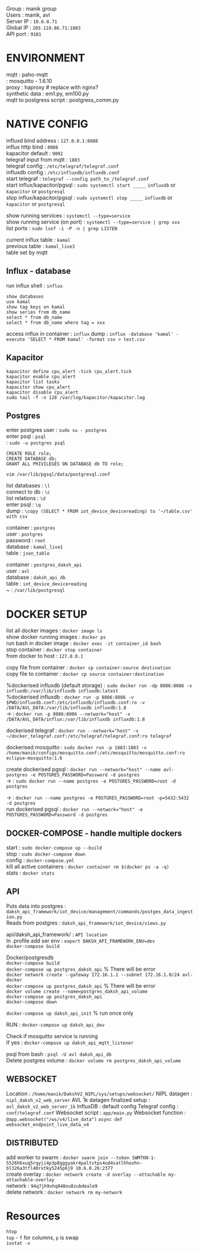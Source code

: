 Group					: manik group  
Users					: manik, avl  
Server IP				: `10.6.0.71`  
Global IP				: `203.110.86.71:1883`  
API port				: `9101`  

# ENVIRONMENT	
mqtt					: paho-mqtt  
: mosquitto - 1.6.10  
proxy					: haproxy			# replace with nginx?  
synthetic data				: em1.py, em100.py  
mqtt to postgress script 		: postgress_comm.py 

# NATIVE CONFIG
influxd bind address 			: `127.0.0.1:8088`  
influx http bind 			: `8086`  
kapacitor default 			: `9092`  
telegraf input from mqtt		: `1883`  
telegraf config 			: `/etc/telegraf/telegraf.conf`  
influxdb config				: `/etc/influxdb/influxdb.conf`  
start telegraf 				: `telegraf --config path_to_/telegraf.conf`  
start influx/kapacitor/pgsql		: `sudo systemctl start _____` `influxdb` or `kapacitor` or `postgresql`  
stop influx/kapacitor/pgsql		: `sudo systemctl stop _____` `influxdb` or `kapacitor` or `postgresql`  

show running services 			: `systemctl --type=service`  
show running service (on port)		: `systemctl --type=service | grep xxx`  
list ports				: `sudo lsof -i -P -n | grep LISTEN`  


current influx table : `kamal`  
previous table : `kamal_live3`  
table set by mqtt 


## Influx - database
run influx shell : `influx`

```
show databases  
use kamal  
show tag keys on kamal  
show series from db_name  
select * from db_name  
select * from db_name where tag = xxx
```  

access influx in container : `influx`
dump					: `influx -database 'kamal' -execute 'SELECT * FROM kamal' -format csv > test.csv`  
 
## Kapacitor 
```
kapacitor define cpu_alert -tick cpu_alert.tick  
kapacitor enable cpu_alert  
kapacitor list tasks  
kapacitor show cpu_alert  
kapacitor disable cpu_alert  
sudo tail -f -n 128 /var/log/kapacitor/kapacitor.log  
```

## Postgres  
enter postgres user			: `sudo su - postgres`  
enter psql				: `psql`  
: `sudo -u postgres psql`  

```
CREATE ROLE role;  
CREATE DATABASE db; 
GRANT ALL PRIVILEGES ON DATABASE db TO role;  
```
`vim /var/lib/pgsql/data/postgresql.conf`  
 
list databases				: `\l`  
connect to db				: `\c`  
list relations				: `\d`  
enter psql				: `\q`  
dump					: `\copy (SELECT * FROM iot_device_devicereading) to '~/table.csv' with csv`  
 
container				: `postgres`  
user					: `postgres`  
password				: `root`  
database				: `kamal_live1`  
table					: `json_table`  

container				: `postgres_daksh_api`  
user					: `avl`  
database				: `daksh_api_db`  
table					: `iot_device_devicereading`  
~					: `/var/lib/postgresql`  


# DOCKER SETUP 
list all docker images			: `docker image ls`  
show docker running images 		: `docker ps`  
run bash in docker image		: `docker exec -it container_id bash`  
stop container				: `docker stop container`  
from docker to host			: `127.0.0.1`  
 
copy file from container		: `docker cp container:source destination`  
copy file to container			: `docker cp source container:destination`  
 
%dockerised influxdb (default storage)	: `sudo docker run -dp 8086:8086 -v influxdb:/var/lib/influxdb influxdb:latest`  
%dockerised influxdb			: `docker run -p 8086:8086 -v $PWD/influxdb.conf:/etc/influxdb/influxdb.conf:ro -v /DATA/AVL_DATA:/var/lib/influxdb influxdb:1.8`  
->			: `docker run -p 8086:8086 --network="host" -v /DATA/AVL_DATA/influx:/var/lib/influxdb influxdb:1.8`  
 
dockerised telegraf			: `docker run --network="host" -v ~/docker_telegraf.conf:/etc/telegraf/telegraf.conf:ro telegraf`  
 
dockerised mosquitto			: `sudo docker run -p 1883:1883 -v /home/manik/configs/mosquitto.conf:/etc/mosquitto/mosquitto.conf:ro eclipse-mosquitto:1.6`  
 
create dockerised pgsql			: `docker run --network="host" --name avl-postgres -e POSTGRES_PASSWORD=Password -d postgres`  
->			: `sudo docker run --name postgres -e POSTGRES_PASSWORD=root -d postgres` 
 
->			: `docker run --name postgres -e POSTGRES_PASSWORD=root -p=5432:5432 -d postgres`  
run dockerised pgsql			: `docker run --network="host" -e POSTGRES_PASSWORD=Password -d postgres`  
 
## DOCKER-COMPOSE	- handle multiple dockers  
start					: `sudo docker-compose up --build`  
stop					: `sudo docker-compose down`  
config					: `docker-compose.yml`  
kill all active containers		: `docker container rm $(docker ps -a -q)`  
stats					: `docker stats`  

## API  
Puts data into postgres			: `daksh_api_framework/iot_device/management/commands/postges_data_ingestion.py`  
Reads from postgres			: `daksh_api_framework/iot_device/views.py`  
 
api/daksh_api_framework/		: `API location`  
In .profile add ser env			: `export DAKSH_API_FRAMEWORK_ENV=dev`  
`docker-compose build`  
 
Docker/postgresdb  
`docker-compose build`  
`docker-compose up postgres_daksh_api`	% There will be error  
`docker network create --gateway 172.16.1.1 --subnet 172.16.1.0/24 avl-docker`  
`docker-compose up postgres_daksh_api`	% There will be error  
`docker volume create --name=postgres_daksh_api_volume`  
`docker-compose up postgres_daksh_api`  
`docker-compose down`  
 
`docker-compose up daksh_api_init`	% run once only  
 
RUN					: `docker-compose up daksh_api_dev`  
 
Check if mosquitto service is running  
If yes					: `docker-compose up daksh_api_mqtt_listener`  
 
psql from bash				: `psql -U avl daksh_api_db`  
Delete postgres volume			: `docker volume rm postgres_daksh_api_volume`  
 
## WEBSOCKET
Location : `/home/manik/DakshV2_NIPL/sys/setups/websocket/`
NIPL datagen : `nipl_daksh_v2_web_server`
AVL 1k datagen finalized setup : `avl_daksh_v2_web_server_1k`
InfluxDB : default config
Telegraf config : `conf/telegraf.conf`
Websocket script : `app/main.py`
Websocket function : `@app.websocket("/ws/v4/live_data")` `async def websocket_endpoint_live_data_v4`

 
## DISTRIBUTED 
add worker to swarm			: `docker swarm join --token SWMTKN-1-5526h6xuq5rqyji4p3p8gggyakr4paltvtps4ud4satlhhoxhn-bl326a3tfl40rxtky5245p6j9 10.6.0.26:2377`  
create overlay				: `docker network create -d overlay --attachable my-attachable-overlay`  
network					: `94q7jh9xhq848ou8zubdeale9`  
delete network 				: `docker network rm my-network`   

# Resources 
`htop`  
`top`					- `f` for columns, `p` is swap  
`iostat -x`  
